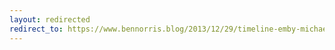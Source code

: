 ```yaml
---
layout: redirected
redirect_to: https://www.bennorris.blog/2013/12/29/timeline-emby-michael.html
---
```

